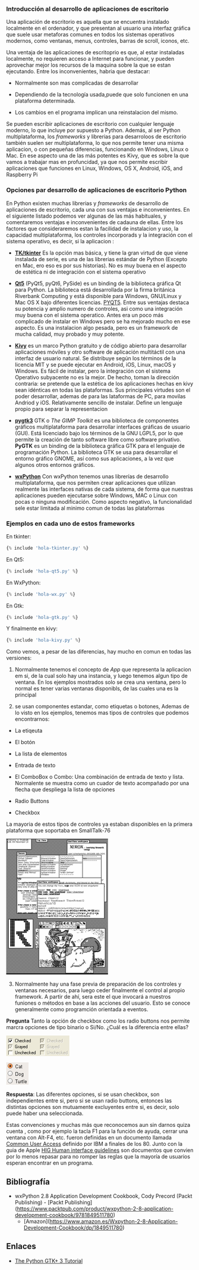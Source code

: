 ### Introducción al desarrollo de aplicaciones de escritorio

Una aplicación de escritorio es aquella que se encuentra 
instalado localmente en el ordenador, y que presentan al usuario
una interfaz gráfica que suele usar metaforas comunes en todos
los sistemas operativos modernos, como ventanas, menus, controles,
barras de scroll, iconos, etc.

Una ventaja de las aplicaciones de escritoprio es que, al estar instaladas
localmente, no requieren acceso a Internet para funcionar, y pueden aprovechar
mejor los recursos de la maquina sobre la que se estan ejecutando. Entre los
inconvenientes, habria que destacar:

- Normalmente son mas complicadas de desarrollar

- Dependiendo de la tecnología usada,puede que solo funcionen
  en una plataforma determinada.

- Los cambios en el programa implican una reinstalacion del mismo.

Se pueden escribir aplicaciones de escritorio con cualquier lenguaje moderno, lo
que incluye por supuesto a Python. Además, al ser Python
multiplataforma, los *frameworks* y librerias para desarroloos de escritorio
también suelen ser multiplataforma, lo que nos permite tener una misma aplicacion, o con pequeñas diferencias, funcionando en Windows, Linux o Mac. En ese aspecto una de las más potentes es Kivy, que es sobre la que vamos a trabajar mas en profuncidad, ya que nos permite escribir aplicaciones que funciones en Linux, Windows, OS X, Android, iOS, and Raspberry Pi

### Opciones par desarrollo de aplicaciones de escritorio Python

En Python existen muchas librerias y *frameworks* de desarrollo de aplicaciones de
escritorio, cada una con sus ventajas e inconvenientes. En el siguiente listado 
podemos ver algunas de las
más habituales, y comentaremos ventajas e inconvenientes de cadauna de ellas. Entre los factores que consideraremos estan la facilidad de instalacion y uso, la capacidad
multiplataforma, los controles incorporads y la integración con el sistema operativo, es decir, si la aplicacion :

- [**TK/tkinter**](https://docs.python.org/es/3/library/tkinter.html) Es
  la opción mas básica, y tiene la gran virtud de que viene instalada de serie,
  es una de las librerias estándar de Python (Excepto en Mac, ero eso es por sus
  historias). No es muy buena en el aspecto de estética ni de integración con el
  sistema operativo

- [**Qt5**](https://pygobject.readthedocs.io/en/latest/index.html)
  (PyQt5, pyQt6, PySide) es un binding de la biblioteca gráfica Qt para Python.
  La biblioteca está desarrollada por la firma británica Riverbank Computing y
  está disponible para Windows, GNU/Linux y Mac OS X bajo diferentes licencias.
  [PYQT5](). Entre sus ventajas destaca su potencia y amplio numero de
  controles, asi como una integración muy buena con el sistema operatico. Antes
  era un poco más complicado de instalar en Windows pero se ha mejorado mucho en
  ese aspecto.  Es una instalacion algo pesada, pero es un framework de mucha
  calidad, muy probado y muy potente.

- [**Kivy**](https://kivy.org/) es un marco Python gratuito y de código abierto
  para desarrollar aplicaciones móviles y otro software de aplicación
  multitáctil con una interfaz de usuario natural. Se distribuye según los
  términos de la licencia MIT y se puede ejecutar en Android, iOS, Linux, macOS
  y Windows. Es fácil de instalar, pero la integración con el sistema Operativo
  subyacente no es la mejor. De hecho, toman la dirección contraria: se pretende
  que la estética de los aplicaciones hechas en kivy sean idénticas en todas las
  plataformas.  Sus principales virtudes son el poder desarrollar, ademas de
  para las lataformas de PC, para movilas Andriod y iOS. Relativamente sencillo
  de instalar. Define un lenguaje propio para separar la representacion

- [**pygtk3**](http://pygtk.org/) GTK o _The GIMP Toolkit_ es una
  biblioteca de componentes gráficos multiplataforma para desarrollar interfaces
  gráficas de usuario (GUI). Está licenciado bajo los términos de la GNU LGPL5,
  por lo que permite la creación de tanto software libre como software
  privativo. **PyGTK** es un binding de la biblioteca gráfica GTK para el
  lenguaje de programación Python. La biblioteca GTK se usa para desarrollar el
  entorno gráfico GNOME, así como sus aplicaciones, a la vez que algunos otros
  entornos gráficos.

- [**wxPython**](https://wxpython.org/) Con wxPython tenemos unas
  librerías de desarrollo multiplataforma, que nos permiten crear aplicaciones
  que utilizan realmente las interfaces nativas de cada sistema, de forma que
  nuestras aplicaciones pueden ejecutarse sobre Windows, MAC o Linux con pocas o
  ninguna modificación. Como aspecto negativo, la funcionalidad sele estar
  limitada al minimo comun de todas las plataformas

### Ejemplos en cada uno de estos frameworks

En tkinter:

```python
{% include 'hola-tkinter.py' %}
```

En Qt5:

```python
{% include 'hola-qt5.py' %}
```

En WxPython:

```python
{% include 'hola-wx.py' %}
```

En Gtk:

```python
{% include 'hola-gtk.py' %}
```

Y finalmente en kivy:

```python
{% include 'hola-kivy.py' %}
```

Como vemos, a pesar de las diferencias, hay mucho en comun en
todas las versiones:

1) Normalmente tenemos el concepto de  *App*
que representa la aplicacion em si, de la cual solo hay una instancia, y luego 
tenemos algun tipo de ventana. En los ejemplos mostrados solo
se crea una ventana, pero lo normal es tener varias ventanas
disponibls, de las cuales una es la principal

2) se usan componentes estandar, como etiquetas o botones, Ademas de lo visto en los ejemplos, tenemos mas tipos de controles que podemos encontrarnos:

- La etiqeuta
- El botón

- La lista de elementos

- Entrada de texto

- El ComboBox o Combo: Una combinación de entrada de texto y lista. Normalente
  se muestra como un cuador de texto acompañado por una flecha que despliega
  la lista de opciones

- Radio Buttons

- Checkbox

La mayoria de estos tipos de controles ya estaban disponibles en la primera plataforma que soportaba en SmallTalk-76

![Smalltak-76](smalltalk-76.png)

3) Normalmente hay una fase previa de preparación de los controles y ventanas necesarios, para luego ceder finalmente el control al propio framework. A partir de ahí, sera este el que invocará a nuestros funiones o métodos en base a las acciones del usuario. Esto se conoce
generalmente como programción orientada a eventos.

**Pregunta** Tanto la opción de checkbox como los radio buttons nos permite marcra
opciones de tipo binario o Si/No. ¿Cuál es la diferencia entre ellas?

![ejmplo de checkboxs](checkboxs.png)

![ejmplo de radio buttons](radios.png)

**Respuesta**: Las diferentes opciones, si se usan checkbox, son independientes entre si, pero si se usan radio buttons, entonces las distintas opciones son mutuamente excluyentes entre si, es decir, solo puede haber una seleccionada.

Estas convenciones y muchas más que reconocemos aun sin darnos quiza cuenta , como por ejemplo la tacla F1 para la función de ayuda, cerrar una ventana con Alt-F4, etc. fueron definidas en un documento llamada [Common User Access](https://en.wikipedia.org/wiki/IBM_Common_User_Access) definido por IBM a finales de los 80. Junto con la guia de Apple
[HIG Human interface guidelines](https://en.wikipedia.org/wiki/Human_interface_guidelines)
son documentos que convien por lo menos repasar para no romper las reglas que la mayoría de usuarios esperan encontrar en un programa.


Bibliografía
------------

-   wxPython 2.8 Application Development Cookbook, Cody Precord (Packt
    Publishing)
    \- \[Packt
    Publishing\](<https://www.packtpub.com/product/wxpython-2-8-application-development-cookbook/9781849511780>)
    -   \[Amazon\](<https://www.amazon.es/Wxpython-2-8-Application-Development-Cookbook/dp/1849511780>)

Enlaces
-------

-   [The Python GTK+ 3
    Tutorial](https://python-gtk-3-tutorial.readthedocs.io/en/latest/)
